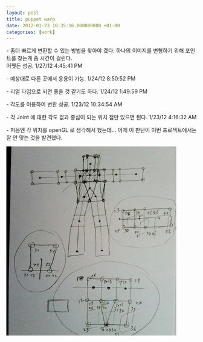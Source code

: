 ```yaml
---
layout: post
title: puppet warp
date: 2012-01-23 10:35:16.000000000 +01:00
categories: [work]
---
```

<p>- 좀더 빠르게 변환할 수 있는 방법을 찾아야 겠다. 하나의 이미지를 변형하기 위해 포인트를 찾는게 좀 시간이 걸린다. <br />어쨋든 성공. 1/27/12 4:45:41 PM</p>
<p>- 예상대로 다른 곳에서 응용이 가능. 1/24/12 8:50:52 PM</p>
<p>- 리얼 타임으로 되면 좋을 것 같기도 하다. 1/24/12 1:49:59 PM</p>
<p>- 각도를 이용하여 변환 성공. 1/23/12 10:34:54 AM</p>
<p>- 각 Joint 에 대한 각도 값과 중심이 되는 위치 점만 있으면 된다. 1/23/12 4:16:32 AM</p>
<p>- 처음엔 각 위치를 openGL 로 생각해서 했는데... 어제 이 판단이 이번 프로젝트에서는 잘 안 맞는 것을 발견했다.</p>
<p><img src="/assets/texture_warp_02.jpg" alt="texture_warp_02.jpg" width="450" height="500" class="alignnone size-full wp-image-2400" /></p>
